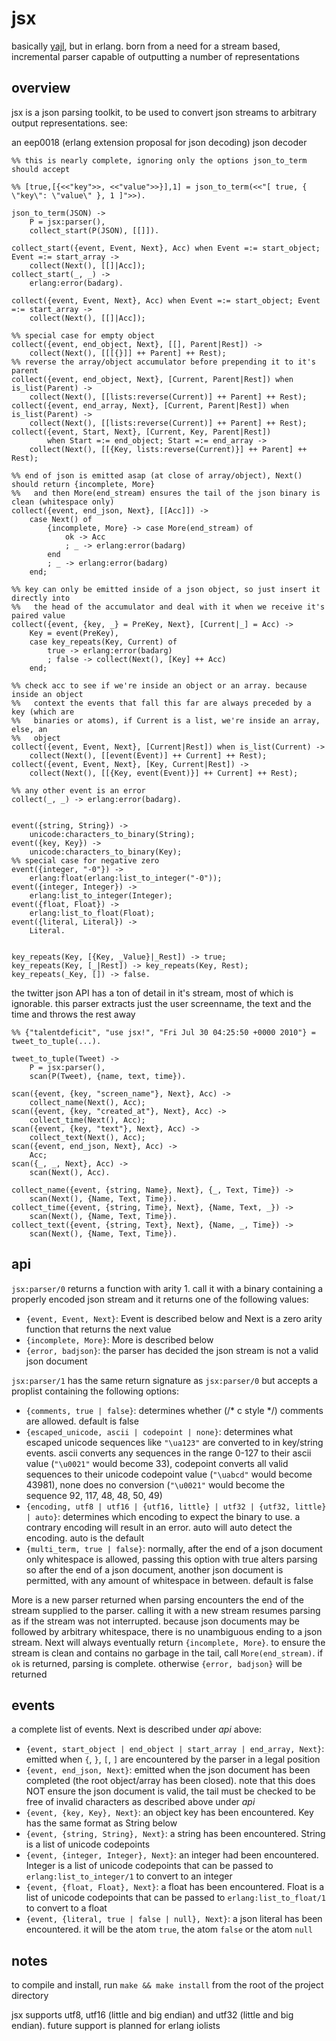jsx
===

basically [yajl][1], but in erlang. born from a need for a stream based, incremental parser capable of outputting a number of representations



overview
--------

jsx is a json parsing toolkit, to be used to convert json streams to arbitrary output representations. see:


an eep0018 (erlang extension proposal for json decoding) json decoder
    
    %% this is nearly complete, ignoring only the options json_to_term should accept
    
    %% [true,[{<<"key">>, <<"value">>}],1] = json_to_term(<<"[ true, { \"key\": \"value\" }, 1 ]">>).
    
    json_to_term(JSON) ->
        P = jsx:parser(),
        collect_start(P(JSON), [[]]).
    
	collect_start({event, Event, Next}, Acc) when Event =:= start_object; Event =:= start_array ->
	    collect(Next(), [[]|Acc]);
	collect_start(_, _) ->
	    erlang:error(badarg).
    
	collect({event, Event, Next}, Acc) when Event =:= start_object; Event =:= start_array ->
	    collect(Next(), [[]|Acc]);

	%% special case for empty object
	collect({event, end_object, Next}, [[], Parent|Rest]) ->
	    collect(Next(), [[[{}]] ++ Parent] ++ Rest);
	%% reverse the array/object accumulator before prepending it to it's parent
	collect({event, end_object, Next}, [Current, Parent|Rest]) when is_list(Parent) ->
	    collect(Next(), [[lists:reverse(Current)] ++ Parent] ++ Rest);
	collect({event, end_array, Next}, [Current, Parent|Rest]) when is_list(Parent) ->
	    collect(Next(), [[lists:reverse(Current)] ++ Parent] ++ Rest);
	collect({event, Start, Next}, [Current, Key, Parent|Rest])
	        when Start =:= end_object; Start =:= end_array ->
	    collect(Next(), [[{Key, lists:reverse(Current)}] ++ Parent] ++ Rest);
    
	%% end of json is emitted asap (at close of array/object), Next() should return {incomplete, More}
	%%   and then More(end_stream) ensures the tail of the json binary is clean (whitespace only)     
	collect({event, end_json, Next}, [[Acc]]) ->
	    case Next() of
	        {incomplete, More} -> case More(end_stream) of
	            ok -> Acc
	            ; _ -> erlang:error(badarg)
	        end
	        ; _ -> erlang:error(badarg)
	    end;
    
	%% key can only be emitted inside of a json object, so just insert it directly into
	%%   the head of the accumulator and deal with it when we receive it's paired value    
	collect({event, {key, _} = PreKey, Next}, [Current|_] = Acc) ->
	    Key = event(PreKey),
	    case key_repeats(Key, Current) of
	        true -> erlang:error(badarg)
	        ; false -> collect(Next(), [Key] ++ Acc)
	    end;
    
	%% check acc to see if we're inside an object or an array. because inside an object
	%%   context the events that fall this far are always preceded by a key (which are
	%%   binaries or atoms), if Current is a list, we're inside an array, else, an
	%%   object
	collect({event, Event, Next}, [Current|Rest]) when is_list(Current) ->
	    collect(Next(), [[event(Event)] ++ Current] ++ Rest);
	collect({event, Event, Next}, [Key, Current|Rest]) ->
	    collect(Next(), [[{Key, event(Event)}] ++ Current] ++ Rest);
    
	%% any other event is an error
	collect(_, _) -> erlang:error(badarg).
    
    
	event({string, String}) ->
	    unicode:characters_to_binary(String);
	event({key, Key}) ->
	    unicode:characters_to_binary(Key);
	%% special case for negative zero
	event({integer, "-0"}) ->
	    erlang:float(erlang:list_to_integer("-0"));
	event({integer, Integer}) ->
	    erlang:list_to_integer(Integer);
	event({float, Float}) ->
	    erlang:list_to_float(Float);
	event({literal, Literal}) ->
	    Literal.
    
    
	key_repeats(Key, [{Key, _Value}|_Rest]) -> true;
	key_repeats(Key, [_|Rest]) -> key_repeats(Key, Rest);
	key_repeats(_Key, []) -> false.



the twitter json API has a ton of detail in it's stream, most of which is ignorable. this parser extracts just the user screenname, the text and the time and throws the rest away
    
    %% {"talentdeficit", "use jsx!", "Fri Jul 30 04:25:50 +0000 2010"} = tweet_to_tuple(...).
    
    tweet_to_tuple(Tweet) ->
        P = jsx:parser(),
        scan(P(Tweet), {name, text, time}).
    
    scan({event, {key, "screen_name"}, Next}, Acc) ->
        collect_name(Next(), Acc);
    scan({event, {key, "created_at"}, Next}, Acc) ->
        collect_time(Next(), Acc);
    scan({event, {key, "text"}, Next}, Acc) ->
        collect_text(Next(), Acc);
    scan({event, end_json, Next}, Acc) ->
        Acc;
    scan({_, _, Next}, Acc) ->
        scan(Next(), Acc).
    
    collect_name({event, {string, Name}, Next}, {_, Text, Time}) ->
        scan(Next(), {Name, Text, Time}).
    collect_time({event, {string, Time}, Next}, {Name, Text, _}) ->
        scan(Next(), {Name, Text, Time}).
    collect_text({event, {string, Text}, Next}, {Name, _, Time}) ->
        scan(Next(), {Name, Text, Time}).



api
---

`jsx:parser/0` returns a function with arity 1. call it with a binary containing a properly encoded json stream and it returns one of the following values:

* `{event, Event, Next}`: Event is described below and Next is a zero arity function that returns the next value
* `{incomplete, More}`: More is described below
* `{error, badjson}`: the parser has decided the json stream is not a valid json document

`jsx:parser/1` has the same return signature as `jsx:parser/0` but accepts a proplist containing the following options:

* `{comments, true | false}`: determines whether (/* c style */) comments are allowed. default is false
* `{escaped_unicode, ascii | codepoint | none}`: determines what escaped unicode sequences like `"\ua123"` are converted to in key/string events. ascii converts any sequences in the range 0-127 to their ascii value (`"\u0021"` would become 33), codepoint converts all valid sequences to their unicode codepoint value (`"\uabcd"` would become 43981), none does no conversion (`"\u0021"` would become the sequence 92, 117, 48, 48, 50, 49)
* `{encoding, utf8 | utf16 | {utf16, little} | utf32 | {utf32, little} | auto}`: determines which encoding to expect the binary to use. a contrary encoding will result in an error. auto will auto detect the encoding. auto is the default
* `{multi_term, true | false}`: normally, after the end of a json document only whitespace is allowed, passing this option with true alters parsing so after the end of a json document, another json document is permitted, with any amount of whitespace in between. default is false

More is a new parser returned when parsing encounters the end of the stream supplied to the parser. calling it with a new stream resumes parsing as if the stream was not interrupted. because json documents may be followed by arbitrary whitespace, there is no unambiguous ending to a json stream. Next will always eventually return `{incomplete, More}`. to ensure the stream is clean and contains no garbage in the tail, call `More(end_stream)`. if `ok` is returned, parsing is complete. otherwise `{error, badjson}` will be returned



events
------

a complete list of events. Next is described under *api* above:

* `{event, start_object | end_object | start_array | end_array, Next}`: emitted when `{`, `}`, `[`, `]` are encountered by the parser in a legal position
* `{event, end_json, Next}`: emitted when the json document has been completed (the root object/array has been closed). note that this does NOT ensure the json document is valid, the tail must be checked to be free of invalid characters as described above under *api*
* `{event, {key, Key}, Next}`: an object key has been encountered. Key has the same format as String below
* `{event, {string, String}, Next}`: a string has been encountered. String is a list of unicode codepoints
* `{event, {integer, Integer}, Next}`: an integer had been encountered. Integer is a list of unicode codepoints that can be passed to `erlang:list_to_integer/1` to convert to an integer
* `{event, {float, Float}, Next}`: a float has been encountered. Float is a list of unicode codepoints that can be passed to `erlang:list_to_float/1` to convert to a float
* `{event, {literal, true | false | null}, Next}`: a json literal has been encountered. it will be the atom `true`, the atom `false` or the atom `null`


notes
-----

to compile and install, run `make && make install` from the root of the project directory

jsx supports utf8, utf16 (little and big endian) and utf32 (little and big endian). future support is planned for erlang iolists







[1]: http://github.com/lloyd/yajl
